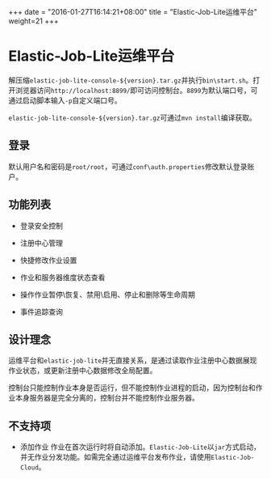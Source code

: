 +++
date = "2016-01-27T16:14:21+08:00"
title = "Elastic-Job-Lite运维平台"
weight=21
+++

# Elastic-Job-Lite运维平台

解压缩`elastic-job-lite-console-${version}.tar.gz`并执行`bin\start.sh`。打开浏览器访问`http://localhost:8899/`即可访问控制台。`8899`为默认端口号，可通过启动脚本输入`-p`自定义端口号。

`elastic-job-lite-console-${version}.tar.gz`可通过`mvn install`编译获取。

## 登录

默认用户名和密码是`root/root`，可通过`conf\auth.properties`修改默认登录账户。

## 功能列表

* 登录安全控制

* 注册中心管理

* 快捷修改作业设置

* 作业和服务器维度状态查看

* 操作作业暂停\恢复、禁用\启用、停止和删除等生命周期

* 事件追踪查询

## 设计理念

运维平台和`elastic-job-lite`并无直接关系，是通过读取作业注册中心数据展现作业状态，或更新注册中心数据修改全局配置。

控制台只能控制作业本身是否运行，但不能控制作业进程的启动，因为控制台和作业本身服务器是完全分离的，控制台并不能控制作业服务器。

## 不支持项

* 添加作业
作业在首次运行时将自动添加。`Elastic-Job-Lite`以`jar`方式启动，并无作业分发功能。如需完全通过运维平台发布作业，请使用`Elastic-Job-Cloud`。
